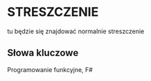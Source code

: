 STRESZCZENIE
============
tu będzie się znajdować normalnie streszczenie

Słowa kluczowe
--------------
Programowanie funkcyjne, F\#